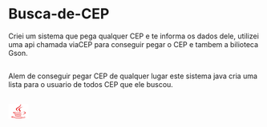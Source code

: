 # Busca-de-CEP
Criei um sistema que pega qualquer CEP e te informa os dados dele, utilizei uma api chamada viaCEP para conseguir pegar o CEP e tambem a bilioteca Gson.
##
Alem de conseguir pegar CEP de qualquer lugar este sistema java cria uma lista para o usuario de todos CEP que ele buscou.
##
<div>
<img align="center" alt="Rafa-Js" height="30" width="40" src="https://raw.githubusercontent.com/devicons/devicon/master/icons/java/java-plain.svg">
<div>
